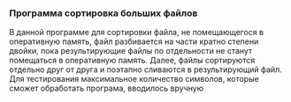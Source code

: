 <h3> Программа сортировка больших файлов
</h3>
В данной программе для сортировки файла, не помещающегося в 
оперативную память, файл разбивается на части кратно степени двойки,
пока результирующие файлы по отдельности не станут помещаться
в оперативную память. Далее, файлы сортируются отдельно друг от друга
и поэтапно сливаются в результирующий файл.
<br />
Для тестирования максимальное
количество символов, которые сможет обработать програма,
вводилось вручную

